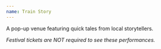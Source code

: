 ```yaml
---
name: Train Story
---
```


A pop-up venue featuring quick tales from local storytellers.

*Festival tickets are NOT required to see these performances.*